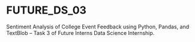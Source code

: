 # FUTURE_DS_03
Sentiment Analysis of College Event Feedback using Python, Pandas, and TextBlob – Task 3 of Future Interns Data Science Internship.
